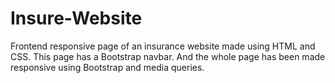 # Insure-Website
Frontend responsive page of an insurance website made using HTML and CSS.
This page has a Bootstrap navbar. 
And the whole page has been made responsive using Bootstrap and media queries.
